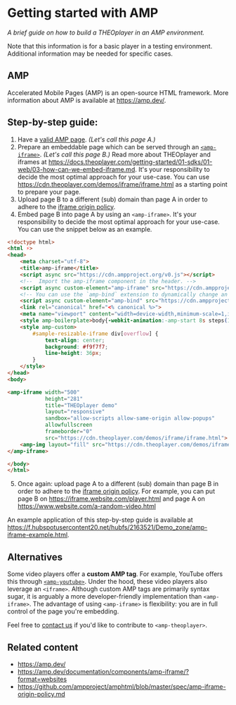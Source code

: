 # Getting started with AMP

_A brief guide on how to build a THEOplayer in an AMP environment._

Note that this information is for a basic player in a testing environment. Additional information may be needed for specific cases.

## AMP
Accelerated Mobile Pages (AMP) is an open-source HTML framework. More information about AMP is available at https://amp.dev/.

## Step-by-step guide:

1. Have a [valid AMP page](https://validator.ampproject.org/). *(Let's call this page A.)*
2. Prepare an embeddable page which can be served through an [`<amp-iframe>`](https://amp.dev/documentation/components/amp-iframe/?format=websites). *(Let's call this page B.)* Read more about THEOplayer and iframes at https://docs.theoplayer.com/getting-started/01-sdks/01-web/03-how-can-we-embed-iframe.md. It's your responsibility to decide the most optimal approach for your use-case. You can use https://cdn.theoplayer.com/demos/iframe/iframe.html as a starting point to prepare your page.
3. Upload page B to a different (sub) domain than page A in order to adhere to the [iframe origin policy](https://github.com/ampproject/amphtml/blob/master/spec/amp-iframe-origin-policy.md).
4. Embed page B into page A by using an `<amp-iframe>`. It's your responsibility to decide the most optimal approach for your use-case. You can use the snippet below as an example.

```html
<!doctype html>
<html ⚡>
<head>
    <meta charset="utf-8">
    <title>amp-iframe</title>
    <script async src="https://cdn.ampproject.org/v0.js"></script>
    <!--  Import the amp-iframe component in the header. -->
    <script async custom-element="amp-iframe" src="https://cdn.ampproject.org/v0/amp-iframe-0.1.js"></script>
    <!-- You can use the `amp-bind` extension to dynamically change an iframe src. -->
    <script async custom-element="amp-bind" src="https://cdn.ampproject.org/v0/amp-bind-0.1.js"></script>
    <link rel="canonical" href="<% canonical %>">
    <meta name="viewport" content="width=device-width,minimum-scale=1,initial-scale=1">
    <style amp-boilerplate>body{-webkit-animation:-amp-start 8s steps(1,end) 0s 1 normal both;-moz-animation:-amp-start 8s steps(1,end) 0s 1 normal both;-ms-animation:-amp-start 8s steps(1,end) 0s 1 normal both;animation:-amp-start 8s steps(1,end) 0s 1 normal both}@-webkit-keyframes -amp-start{from{visibility:hidden}to{visibility:visible}}@-moz-keyframes -amp-start{from{visibility:hidden}to{visibility:visible}}@-ms-keyframes -amp-start{from{visibility:hidden}to{visibility:visible}}@-o-keyframes -amp-start{from{visibility:hidden}to{visibility:visible}}@keyframes -amp-start{from{visibility:hidden}to{visibility:visible}}</style><noscript><style amp-boilerplate>body{-webkit-animation:none;-moz-animation:none;-ms-animation:none;animation:none}</style></noscript>
    <style amp-custom>
        #sample-resizable-iframe div[overflow] {
            text-align: center;
            background: #f9f7f7;
            line-height: 36px;
        }
    </style>
</head>
<body>

<amp-iframe width="500"
            height="281"
            title="THEOplayer demo"
            layout="responsive"
            sandbox="allow-scripts allow-same-origin allow-popups"
            allowfullscreen
            frameborder="0"
            src="https://cdn.theoplayer.com/demos/iframe/iframe.html">
    <amp-img layout="fill" src="https://cdn.theoplayer.com/demos/iframe/pixel.png" placeholder></amp-img>
</amp-iframe>

</body>
</html>
```
5. Once again: upload page A to a different (sub) domain than page B in order to adhere to the [iframe origin policy](https://github.com/ampproject/amphtml/blob/master/spec/amp-iframe-origin-policy.md). For example, you can put page B on https://iframe.website.com/player.html and page A on https://www.website.com/a-random-video.html

An example application of this step-by-step guide is available at https://f.hubspotusercontent20.net/hubfs/2163521/Demo_zone/amp-iframe-example.html.

## Alternatives
Some video players offer a **custom AMP tag**. For example, YouTube offers this through [`<amp-youtube>`](https://amp.dev/documentation/components/amp-youtube/?format=websites).
Under the hood, these video players also leverage an `<iframe>`. Although custom AMP tags are primarily syntax sugar, it is arguably a more developer-friendly implementation than `<amp-iframe>`. The advantage of using `<amp-iframe>` is flexibility: you are in full control of the page you're embedding.

Feel free to [contact us](https://www.theoplayer.com/contact) if you'd like to contribute to `<amp-theoplayer>`. 

## Related content

- https://amp.dev/
- https://amp.dev/documentation/components/amp-iframe/?format=websites
- https://github.com/ampproject/amphtml/blob/master/spec/amp-iframe-origin-policy.md
